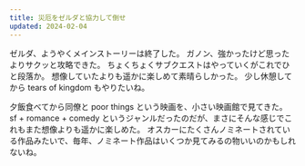 ```yaml
---
title: 災厄をゼルダと協力して倒せ
updated: 2024-02-04
---
```


ゼルダ、ようやくメインストーリーは終了した。
ガノン、強かったけど思ったよりサクッと攻略できた。
ちょくちょくサブクエストはやっていくがこれでひと段落か。
想像していたよりも遥かに楽しめて素晴らしかった。
少し休憩してから tears of kingdom もやりたいね。

夕飯食べてから同僚と poor things という映画を、小さい映画館で見てきた。
sf + romance + comedy というジャンルだったのだが、まさにそんな感じでこれもまた想像よりも遥かに楽しめた。
オスカーにたくさんノミネートされている作品みたいで、毎年、ノミネート作品はいくつか見てみるの物いいのかもしれないね。
